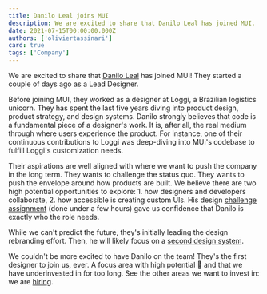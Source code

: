 ```yaml
---
title: Danilo Leal joins MUI
description: We are excited to share that Danilo Leal has joined MUI.
date: 2021-07-15T00:00:00.000Z
authors: ['oliviertassinari']
card: true
tags: ['Company']
---
```


We are excited to share that [Danilo Leal](https://daniloleal.co/) has joined MUI!
They started a couple of days ago as a Lead Designer.

Before joining MUI, they worked as a designer at Loggi, a Brazilian logistics unicorn.
They has spent the last five years diving into product design, product strategy, and design systems.
Danilo strongly believes that code is a fundamental piece of a designer's work. It is, after all, the real medium through where users experience the product.
For instance, one of their continuous contributions to Loggi was deep-diving into MUI's codebase to fulfill Loggi's customization needs.

Their aspirations are well aligned with where we want to push the company in the long term.
They wants to challenge the status quo.
They wants to push the envelope around how products are built.
We believe there are two high potential opportunities to explore: 1. how designers and developers collaborate, 2. how accessible is creating custom UIs.
His design [challenge assignment](https://www.figma.com/file/UPgXH2mdWqV8QzAuN5VM37/Danilo-assignment) (done under a few hours) gave us confidence that Danilo is exactly who the role needs.

While we can't predict the future, they's initially leading the design rebranding effort.
Then, he will likely focus on a [second design system](https://github.com/mui/material-ui/issues/22485).

We couldn't be more excited to have Danilo on the team! They's the first designer to join us, ever.
A focus area with high potential 🌈 and that we have underinvested in for too long.
See the other areas we want to invest in: we are [hiring](/careers/#open-roles).

